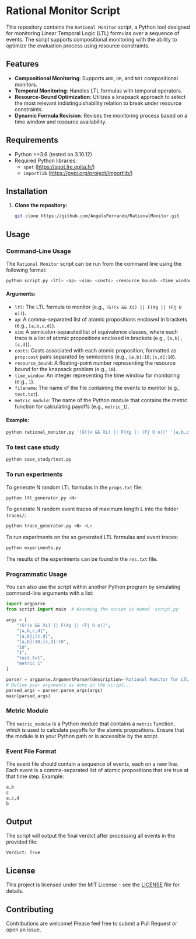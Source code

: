 # Rational Monitor Script

This repository contains the `Rational Monitor` script, a Python tool designed for monitoring Linear Temporal Logic (LTL) formulas over a sequence of events. The script supports compositional monitoring with the ability to optimize the evaluation process using resource constraints.

## Features

- **Compositional Monitoring**: Supports `AND`, `OR`, and `NOT` compositional monitors.
- **Temporal Monitoring**: Handles LTL formulas with temporal operators.
- **Resource-Bound Optimization**: Utilizes a knapsack approach to select the most relevant indistinguishability relation to break under resource constraints.
- **Dynamic Formula Revision**: Revises the monitoring process based on a time window and resource availability.

## Requirements

- Python >=3.6 (tested on 3.10.12)
- Required Python libraries:
  - `spot` (https://spot.lre.epita.fr/)
  - `importlib` (https://pypi.org/project/importlib/)
  
## Installation

1. **Clone the repository:**

   ```bash
   git clone https://github.com/AngeloFerrando/RationalMonitor.git
   ```

## Usage

### Command-Line Usage

The `Rational Monitor` script can be run from the command line using the following format:

```bash
python script.py <ltl> <ap> <sim> <costs> <resource_bound> <time_window> <filename> <metric_module>
```

#### Arguments:

- `ltl`: The LTL formula to monitor (e.g., `!G!(x && Xi) || F(Xg || (Fj U o))`).
- `ap`: A comma-separated list of atomic propositions enclosed in brackets (e.g., `[a,b,c,d]`).
- `sim`: A semicolon-separated list of equivalence classes, where each trace is a list of atomic propositions enclosed in brackets (e.g., `[a,b];[c,d]`).
- `costs`: Costs associated with each atomic proposition, formatted as `prop:cost` pairs separated by semicolons (e.g., `[a,b]:10;[c,d]:10`).
- `resource_bound`: A floating-point number representing the resource bound for the knapsack problem (e.g., `10`).
- `time_window`: An integer representing the time window for monitoring (e.g., `1`).
- `filename`: The name of the file containing the events to monitor (e.g., `test.txt`).
- `metric_module`: The name of the Python module that contains the metric function for calculating payoffs (e.g., `metric_1`).

#### Example:

```bash
python rational_monitor.py '!G!(x && Xi) || F(Xg || (Fj U o))' '[a,b,c,d]' '[a,b];[c,d]' '[a,b]:10;[c,d]:10' 10 1 'test.txt' 'metrics.metric_1'
```

### To test case study

```bash
python case_study/test.py
```

### To run experiments

To generate N random LTL formulas in the `props.txt` file:

```bash
python ltl_generator.py <N>
```

To generate N random event traces of maximum length L into the folder `traces/`:

```bash
python trace_generator.py <N> <L>
```

To run experiments on the so generated LTL formulas and event traces:

```bash
python experiments.py 
```

The results of the experiments can be found in the `res.txt` file.

### Programmatic Usage

You can also use the script within another Python program by simulating command-line arguments with a list:

```python
import argparse
from script import main  # Assuming the script is named 'script.py'

args = [
    "!G!(x && Xi) || F(Xg || (Fj U o))",
    "[a,b,c,d]",
    "[a,b];[c,d]",
    "[a,b]:10;[c,d]:10",
    "10",
    "1",
    "test.txt",
    "metric_1"
]

parser = argparse.ArgumentParser(description='Rational Monitor for LTL formulas.')
# Define your arguments as done in the script...
parsed_args = parser.parse_args(args)
main(parsed_args)
```

### Metric Module

The `metric_module` is a Python module that contains a `metric` function, which is used to calculate payoffs for the atomic propositions. Ensure that the module is in your Python path or is accessible by the script.

### Event File Format

The event file should contain a sequence of events, each on a new line. Each event is a comma-separated list of atomic propositions that are true at that time step. Example:

```txt
a,b
c
a,c,d
b
```

## Output

The script will output the final verdict after processing all events in the provided file:

```
Verdict: True
```

## License

This project is licensed under the MIT License - see the [LICENSE](LICENSE) file for details.

## Contributing

Contributions are welcome! Please feel free to submit a Pull Request or open an issue.